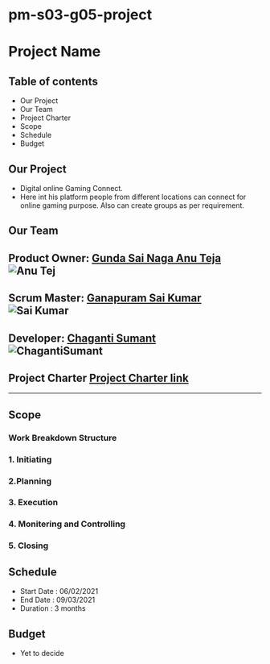 
# pm-s03-g05-project
# Project Name
## Table of contents
* Our Project
* Our Team
* Project Charter
* Scope
* Schedule
* Budget

## Our Project
* Digital online Gaming Connect.
* Here int his platform people from different locations can connect for online gaming purpose. Also can create groups as per requirement. 

## Our Team
Product Owner:
 [Gunda Sai Naga Anu Teja](https://github.com/GUNDAANUTEJ)
 ![Anu Tej](https://user-images.githubusercontent.com/77635770/119561184-7c07c880-bd6a-11eb-872e-35c534fe8d19.jpg)
 ---
   Scrum Master:
 [Ganapuram Sai Kumar](https://github.com/SaiKumar249)
![Sai Kumar](https://user-images.githubusercontent.com/77635770/119561844-4adbc800-bd6b-11eb-96dc-68d8467c800c.png)
 ---
  Developer: 
 [Chaganti Sumant](https://github.com/sumant52)  <br>
  ![ChagantiSumant](https://user-images.githubusercontent.com/77635770/119560258-53330380-bd69-11eb-8708-3d81536a7027.jpg) 
  <br>
---
## Project Charter [Project Charter link](https://github.com/GUNDAANUTEJ/pm-s03-g05-project/blob/main/markdown/CHARTER.md)
----

## Scope
### Work Breakdown Structure
### 1. Initiating

### 2.Planning

### 3. Execution

### 4. Monitering and Controlling

### 5. Closing

## Schedule
* Start Date : 06/02/2021
* End Date :   09/03/2021
* Duration : 3 months

## Budget
* Yet to decide




